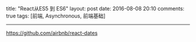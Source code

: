 title: "React从ES5 到 ES6"
layout: post
date: 2016-08-08 20:10
comments: true
tags: [前端, Asynchronous, 前端基础]

---

https://github.com/airbnb/react-dates






